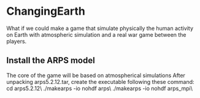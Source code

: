 # ChangingEarth
What if we could make a game that simulate physically the human activity on Earth with atmospheric simulation and a real war game between the players.

## Install the ARPS model
The core of the game will be based on atmospherical simulations
After unpacking arps5.2.12.tar, create the executable following these command:
cd arps5.2.12\\
./makearps -io nohdf arps\\
./makearps -io nohdf arps_mpi\\



